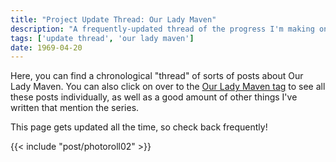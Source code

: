 ```yaml
---
title: "Project Update Thread: Our Lady Maven"
description: "A frequently-updated thread of the progress I'm making on Our Lady Maven. Written by Em Crose, illustrated by yours truly, and readable on ourladymaven.com" 
tags: ['update thread', 'our lady maven']
date: 1969-04-20
---
```


Here, you can find a chronological "thread" of sorts of posts about Our Lady Maven. You can also click on over to the [Our Lady Maven tag](/tags/our-lady-maven/) to see all these posts individually, as well as a good amount of other things I've written that mention the series.

This page gets updated all the time, so check back frequently!

{{< include "post/photoroll02" >}}